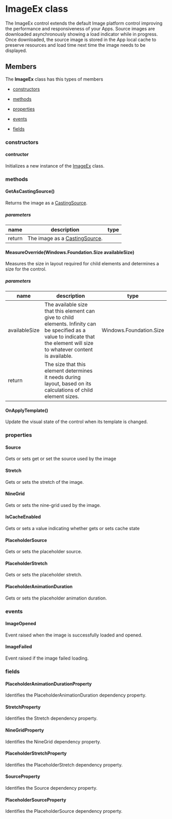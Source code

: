 
# ImageEx class

The ImageEx control extends the default Image platform control improving the performance and responsiveness of your Apps.            Source images are downloaded asynchronously showing a load indicator while in progress.
            Once downloaded, the source image is stored in the App local cache to preserve resources and load time next time the image needs to be displayed.

## Members

The **ImageEx** class has this types of members

* [constructors](#constructors)

* [methods](#methods)

* [properties](#properties)

* [events](#events)

* [fields](#fields)

### constructors

#### contructor

Initializes a new instance of the [ImageEx](Microsoft_Toolkit_Uwp_UI_Controls_ImageEx.md) class.

### methods

#### GetAsCastingSource()

Returns the image as a [CastingSource](https://msdn.microsoft.com/library/windows/apps/Windows.Media.Casting.CastingSource).

##### parameters



| name | description | type |
| --- | --- | --- |
| return |The image as a [CastingSource](https://msdn.microsoft.com/library/windows/apps/Windows.Media.Casting.CastingSource). |

#### MeasureOverride(Windows.Foundation.Size availableSize)

Measures the size in layout required for child elements and determines a size for the control.

##### parameters



| name | description | type |
| --- | --- | --- |
| availableSize | The available size that this element can give to child elements. Infinity can be specified as a value to indicate that the element will size to whatever content is available. | Windows.Foundation.Size |
| return |The size that this element determines it needs during layout, based on its calculations of child element sizes. |

#### OnApplyTemplate()

Update the visual state of the control when its template is changed.

### properties

#### Source

Gets or sets get or set the source used by the image

#### Stretch

Gets or sets the stretch of the image.

#### NineGrid

Gets or sets the nine-grid used by the image.

#### IsCacheEnabled

Gets or sets a value indicating whether gets or sets cache state

#### PlaceholderSource

Gets or sets the placeholder source.

#### PlaceholderStretch

Gets or sets the placeholder stretch.

#### PlaceholderAnimationDuration

Gets or sets the placeholder animation duration.

### events

#### ImageOpened

Event raised when the image is successfully loaded and opened.

#### ImageFailed

Event raised if the image failed loading.

### fields

#### PlaceholderAnimationDurationProperty

Identifies the PlaceholderAnimationDuration dependency property.

#### StretchProperty

Identifies the Stretch dependency property.

#### NineGridProperty

Identifies the NineGrid dependency property.

#### PlaceholderStretchProperty

Identifies the PlaceholderStretch dependency property.

#### SourceProperty

Identifies the Source dependency property.

#### PlaceholderSourceProperty

Identifies the PlaceholderSource dependency property.
